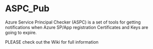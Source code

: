 # ASPC_Pub
Azure Service Principal Checker (ASPC) is a set of tools for getting notifications when Azure SP/App registration Certificates and Keys are going to expire.

PLEASE check out the Wiki for full information

